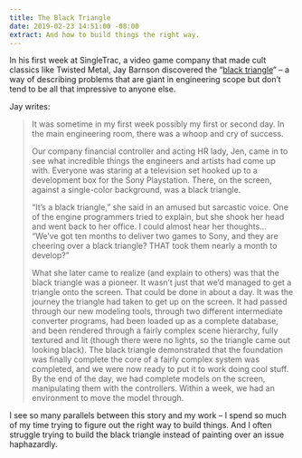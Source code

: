 ```yaml
---
title: The Black Triangle
date: 2019-02-23 14:51:00 -08:00
extract: And how to build things the right way.
---
```


In his first week at SingleTrac, a video game company that made cult classics like Twisted Metal, Jay Barnson discovered the “[black triangle](http://rampantgames.com/blog/?p=7745)” – a way of describing problems that are giant in engineering scope but don’t tend to be all that impressive to anyone else.

Jay writes:

> It was sometime in my first week possibly my first or second day. In the main engineering room, there was a whoop and cry of success.
> 
> Our company financial controller and acting HR lady, Jen, came in to see what incredible things the engineers and artists had come up with. Everyone was staring at a television set hooked up to a development box for the Sony Playstation. There, on the screen, against a single-color background, was a black triangle.
> 
> “It’s a black triangle,” she said in an amused but sarcastic voice. One of the engine programmers tried to explain, but she shook her head and went back to her office. I could almost hear her thoughts… “We’ve got ten months to deliver two games to Sony, and they are cheering over a black triangle? THAT took them nearly a month to develop?”
> 
> What she later came to realize (and explain to others) was that the black triangle was a pioneer. It wasn’t just that we’d managed to get a triangle onto the screen. That could be done in about a day. It was the journey the triangle had taken to get up on the screen. It had passed through our new modeling tools, through two different intermediate converter programs, had been loaded up as a complete database, and been rendered through a fairly complex scene hierarchy, fully textured and lit (though there were no lights, so the triangle came out looking black). The black triangle demonstrated that the foundation was finally complete the core of a fairly complex system was completed, and we were now ready to put it to work doing cool stuff. By the end of the day, we had complete models on the screen, manipulating them with the controllers. Within a week, we had an environment to move the model through.

I see so many parallels between this story and my work – I spend so much of my time trying to figure out the right way to build things. And I often struggle trying to build the black triangle instead of painting over an issue haphazardly.